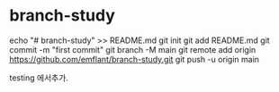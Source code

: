 # branch-study
echo "# branch-study" >> README.md
git init
git add README.md
git commit -m "first commit"
git branch -M main
git remote add origin https://github.com/emflant/branch-study.git
git push -u origin main

testing 에서추가.
